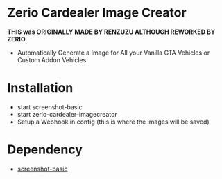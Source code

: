 # Zerio Cardealer Image Creator

**THIS was ORIGINALLY MADE BY RENZUZU ALTHOUGH REWORKED BY ZERIO**

- Automatically Generate a Image for All your Vanilla GTA Vehicles or Custom
  Addon Vehicles

# Installation

- start screenshot-basic
- start zerio-cardealer-imagecreator
- Setup a Webhook in config (this is where the images will be saved)

# Dependency

- [screenshot-basic](https://github.com/citizenfx/screenshot-basic)
